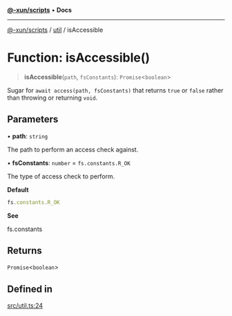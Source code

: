 [**@-xun/scripts**](../../README.md) • **Docs**

***

[@-xun/scripts](../../README.md) / [util](../README.md) / isAccessible

# Function: isAccessible()

> **isAccessible**(`path`, `fsConstants`): `Promise`\<`boolean`\>

Sugar for `await access(path, fsConstants)` that returns `true` or `false`
rather than throwing or returning `void`.

## Parameters

• **path**: `string`

The path to perform an access check against.

• **fsConstants**: `number` = `fs.constants.R_OK`

The type of access check to perform.

**Default**

```ts
fs.constants.R_OK
```

**See**

fs.constants

## Returns

`Promise`\<`boolean`\>

## Defined in

[src/util.ts:24](https://github.com/Xunnamius/xscripts/blob/a81742e25e05086f0ea05fd2898f977d0cd4c168/src/util.ts#L24)
